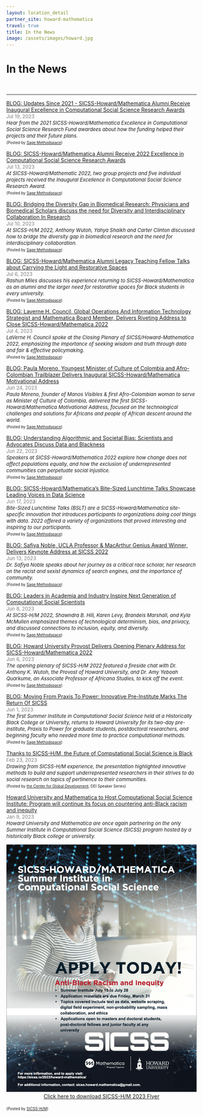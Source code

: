 ```yaml
---
layout: location_detail
partner_site: howard-mathematica
travel: true
title: In the News
image: /assets/images/howard.jpg
---
```


<h1 class="display-4">In the News</h1>
<br />

---
<u>BLOG: Updates Since 2021 - SICSS-Howard/Mathematica Alumni Receive Inaugural Excellence in Computational Social Science Research Awards</u>
<br><font color="grey"><font size="2">Jul 19, 2023</font></font> 
<br><i><font size = "2">Hear from the 2021 SICSS-Howard/Mathematica Excellence in Computational Social Science Research Fund awardees about how the funding helped their projects and their future plans. </font></i>
<br><font size = "1">(Posted by <a href="https://www.methodspace.com/blog/updates-since-2021-sicss-howardmathematica-alumni-receive-inaugural-excellence-in-computational-social-science-research-awards">Sage Methodspace</a>)</font>

<u>BLOG: SICSS-Howard/Mathematica Alumni Receive 2022 Excellence in Computational Social Science Research Awards</u>
<br><font color="grey"><font size="2">Jul 13, 2023</font></font> 
<br><i><font size = "2">At SICSS-Howard/Mathematic 2022, two group projects and five individual projects received the Inaugural Excellence in Computational Social Science Research Award.</font></i>
<br><font size = "1">(Posted by <a href="https://www.methodspace.com/blog/sicss-howardmathematica-alumni-receive-2022-excellence-in-computational-social-science-research-awards">Sage Methodspace</a>)</font>

<u>BLOG: Bridging the Diversity Gap in Biomedical Research: Physicians and Biomedical Scholars discuss the need for Diversity and Interdisciplinary Collaboration In Research</u>
<br><font color="grey"><font size="2">Jul 10, 2023</font></font> 
<br><i><font size = "2">At SICSS-H/M 2022, Anthony Wutoh, Yahya Shaikh and Carter Clinton discussed how to bridge the diversity gap in biomedical research and the need for interdisciplinary collaboration.</font></i>
<br><font size = "1">(Posted by <a href="https://www.methodspace.com/blog/bridging-the-diversity-gap-in-biomedical-research-physicians-and-biomedical-scholars-discuss-the-need-for-diversity-and-interdisciplinary-collaboration-in-research">Sage Methodspace</a>)</font>

<u>BLOG: SICSS-Howard/Mathematica Alumni Legacy Teaching Fellow Talks about Carrying the Light and Restorative Spaces</u>
<br><font color="grey"><font size="2">Jul 6, 2023</font></font> 
<br><i><font size = "2">Rashun Miles discusses his experience returning to SICSS-Howard/Mathematica as an alumni and the larger need for restorative spaces for Black students in every university.</font></i>
<br><font size = "1">(Posted by <a href="https://www.methodspace.com/blog/sicss-howardmathematica-alumni-legacy-teaching-fellow-talks-about-carrying-the-light-and-restorative-spaces">Sage Methodspace</a>)</font>

<u>BLOG: Laverne H. Council, Global Operations And Information Technology Strategist and Mathematica Board Member, Delivers Riveting Address to Close SICSS-Howard/Mathematica 2022</u>
<br><font color="grey"><font size="2">Jul 4, 2023</font></font> 
<br><i><font size = "2">LaVerne H. Council spoke at the Closing Plenary of SICSS/Howard-Mathematica 2022, emphasizing the importance of seeking wisdom and truth through data and fair & effective policymaking.</font></i>
<br><font size = "1">(Posted by <a href="https://www.methodspace.com/blog/laverne-h-council-global-operations-and-information-technology-strategist-and-mathematica-board-member-delivers-riveting-address-to-close-sicss-howardmathematica-2022">Sage Methodspace</a>)</font>

<u>BLOG: Paula Moreno, Youngest Minister of Culture of Colombia and Afro-Colombian Trailblazer Delivers Inaugural SICSS-Howard/Mathematica Motivational Address</u>
<br><font color="grey"><font size="2">Jun 24, 2023</font></font> 
<br><i><font size = "2">Paula Moreno, founder of Manos Visibles & first Afro-Colombian woman to serve as Minister of Culture of Colombia, delivered the first SICSS-Howard/Mathematica Motivational Address, focused on the technological challenges and solutions for Africans and people of African descent around the world.</font></i>
<br><font size = "1">(Posted by <a href="https://www.methodspace.com/blog/paula-moreno-inaugural-sicss-howardmathematica-motivational-address">Sage Methodspace</a>)</font>

<u>BLOG: Understanding Algorithmic and Societal Bias: Scientists and Advocates Discuss Data and Blackness</u>
<br><font color="grey"><font size="2">Jun 22, 2023</font></font> 
<br><i><font size = "2">Speakers at SICSS-Howard/Mathematica 2022 explore how change does not affect populations equally, and how the exclusion of underrepresented communities can perpetuate social injustice.</font></i>
<br><font size = "1">(Posted by <a href="https://www.methodspace.com/blog/understanding-algorithmic-and-societal-bias-scientists-and-advocates-discuss-data-and-blackness">Sage Methodspace</a>)</font>

<u>BLOG: SICSS-Howard/Mathematica’s Bite-Sized Lunchtime Talks Showcase Leading Voices in Data Science</u>
<br><font color="grey"><font size="2">Jun 17, 2023</font></font> 
<br><i><font size = "2">Bite-Sized Lunchtime Talks (BSLT) are a SICSS-Howard/Mathematica site-specific innovation that introduces participants to organizations doing cool things with data. 2022 offered a variety of organizations that proved interesting and inspiring to our participants.</font></i>
<br><font size = "1">(Posted by <a href="https://www.methodspace.com/blog/esvjaki3mhjzbemnzhnkm0z5ncpajd">Sage Methodspace</a>)</font>

<u>BLOG: Safiya Noble, UCLA Professor & MacArthur Genius Award Winner, Delivers Keynote Address at SICSS 2022</u>
<br><font color="grey"><font size="2">Jun 13, 2023</font></font> 
<br><i><font size = "2">Dr. Safiya Noble speaks about her journey as a critical race scholar, her research on the racist and sexist dynamics of search engines, and the importance of community.</font></i>
<br><font size = "1">(Posted by <a href="https://www.methodspace.com/blog/safiya-noble-ucla-professor-and-macarthur-genius-award-winner-delivers-keynote-address-at-sicss-howardmathematica-2022">Sage Methodspace</a>)</font>

<u>BLOG: Leaders in Academia and Industry Inspire Next Generation of Computational Social Scientists</u>
<br><font color="grey"><font size="2">Jun 8, 2023</font></font> 
<br><i><font size = "2">At SICSS-H/M 2022, Shawndra B. Hill, Karen Levy, Brandeis Marshall, and Kyla McMullen emphasized themes of technological determinism, bias, and privacy, and discussed connections to inclusion, equity, and diversity.</font></i>
<br><font size = "1">(Posted by <a href="https://www.methodspace.com/blog/leaders-in-academia-and-industry-inspire-next-generation-of-computational-social-scientists">Sage Methodspace</a>)</font>

<u>BLOG: Howard University Provost Delivers Opening Plenary Address for SICSS-Howard/Mathematica 2022</u>
<br><font color="grey"><font size="2">Jun 6, 2023</font></font> 
<br><i><font size = "2">The opening plenary of SICSS-H/M 2022 featured a fireside chat with Dr. Anthony K. Wutoh, the Provost of Howard University, and Dr. Amy Yeboah Quarkume, an Associate Professor of Africana Studies, to kick off the event.</font></i>
<br><font size = "1">(Posted by <a href="https://www.methodspace.com/blog/howard-university-provost-delivers-opening-plenary-address-for-sicss-howardmathematica-2022">Sage Methodspace</a>)</font>

<u>BLOG: Moving From Praxis To Power: Innovative Pre-Institute Marks The Return Of SICSS</u>
<br><font color="grey"><font size="2">Jun 1, 2023</font></font> 
<br><i><font size = "2">The first Summer Institute in Computational Social Science held at a Historically Black College or University, returns to Howard University for its two-day pre-institute, Praxis to Power for graduate students, postdoctoral researchers, and beginning faculty who needed more time to practice computational methods.</font></i>
<br><font size = "1">(Posted by <a href="https://www.methodspace.com/blog/moving-from-praxis-to-power">Sage Methodspace</a>)</font>

<u>Thanks to SICSS-H/M, the Future of Computational Social Science is Black</u>
<br><font color="grey"><font size="2">Feb 23, 2023</font></font> 
<br><i><font size = "2">Drawing from SICSS-H/M experience, the presentation highlighted innovative methods to build and support underrepresented researchers in their strives to do social research on topics of pertinence to their communities.</font></i>
<br><font size = "1">(Posted by <a href="https://www.cgdev.org/"> the Center for Global Development</a>, DEI Speaker Series)</font>

<u>Howard University and Mathematica to Host Computational Social Science Institute: Program will continue its focus on countering anti-Black racism and inequity</u>
<br><font color="grey"><font size="2">Jan 9, 2023</font></font> 
<br><i><font size = "2">Howard University and Mathematica are once again partnering on the only Summer Institute in Computational Social Science (SICSS) program hosted by a historically Black college or university.</font></i>
<p align="center">
  <img width="560" src="/assets/images/SICSS_HOWARD_MATHEMATICA_FLYER_2023.png">
  <br><a href="https://github.com/compsocialscience/summer-institute/files/10376632/SICSS_HOWARD_MATHEMATICA_FLYER_2023.pdf" target="_blank" download>Click here to download SICSS-H/M 2023 Flyer</a>
</p>
<font size = "1">(Posted by <a href="https://twitter.com/sicss_howard">SICSS-H/M</a>)</font>
